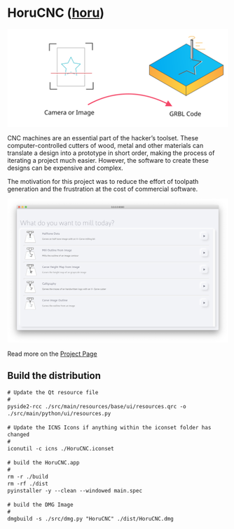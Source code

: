 # HoruCNC ([horu](https://glosbe.com/ja/en/horu))
 
![teaser](./images/teaser.svg)


CNC machines are an essential part of the hacker’s toolset. These computer-controlled cutters of wood, metal and other materials can translate a design into a prototype in short order, making the process of iterating a project much easier. However, the software to create these designs can be expensive and complex.

The motivation for this project was to reduce the effort of toolpath generation and the frustration at the cost of commercial software. 

![screenshot](./images/screenshot.png)


Read more on the [Project Page](https://freegroup.github.io/HoruCNC/)



## Build the distribution

``` 
# Update the Qt resource file
#
pyside2-rcc ./src/main/resources/base/ui/resources.qrc -o ./src/main/python/ui/resources.py

# Update the ICNS Icons if anything within the iconset folder has changed
#
iconutil -c icns ./HoruCNC.iconset

# build the HoruCNC.app
#
rm -r ./build
rm -rf ./dist
pyinstaller -y --clean --windowed main.spec

# build the DMG Image
#
dmgbuild -s ./src/dmg.py "HoruCNC" ./dist/HoruCNC.dmg

```

